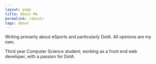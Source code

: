 ```yaml
---
layout: page
title: About Me
permalink: /about/
tags: about
---
```


Writing primarily about eSports and particularly DotA. All opinions are my own.

Third year Computer Science student; working as a front end web developer, with a passion for DotA.
